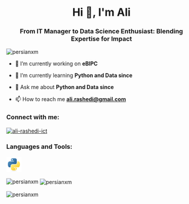 <h1 align="center">Hi 👋, I'm Ali</h1>
<h3 align="center">From IT Manager to Data Science Enthusiast: Blending Expertise for Impact</h3>

<p align="left"> <img src="https://komarev.com/ghpvc/?username=persianxm&label=Profile%20views&color=0e75b6&style=flat" alt="persianxm" /> </p>

- 🔭 I’m currently working on **eBIPC**

- 🌱 I’m currently learning **Python and Data since**

- 💬 Ask me about **Python and Data since**

- 📫 How to reach me **ali.rashedi@gmail.com**

<h3 align="left">Connect with me:</h3>
<p align="left">
<a href="https://linkedin.com/in/ali-rashedi-ict" target="blank"><img align="center" src="https://raw.githubusercontent.com/rahuldkjain/github-profile-readme-generator/master/src/images/icons/Social/linked-in-alt.svg" alt="ali-rashedi-ict" height="30" width="40" /></a>
</p>

<h3 align="left">Languages and Tools:</h3>
<p align="left"> <a href="https://www.python.org" target="_blank" rel="noreferrer"> <img src="https://raw.githubusercontent.com/devicons/devicon/master/icons/python/python-original.svg" alt="python" width="40" height="40"/> </a> </p>

<p><img align="left" src="https://github-readme-stats.vercel.app/api/top-langs?username=persianxm&show_icons=true&locale=en&layout=compact" alt="persianxm" /></p>

<p>&nbsp;<img align="center" src="https://github-readme-stats.vercel.app/api?username=persianxm&show_icons=true&locale=en" alt="persianxm" /></p>

<p><img align="center" src="https://github-readme-streak-stats.herokuapp.com/?user=persianxm&" alt="persianxm" /></p>

